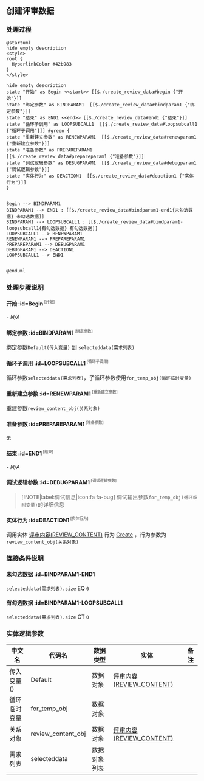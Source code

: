 ## 创建评审数据 <!-- {docsify-ignore-all} -->

   

### 处理过程

```plantuml
@startuml
hide empty description
<style>
root {
  HyperlinkColor #42b983
}
</style>

hide empty description
state "开始" as Begin <<start>> [[$./create_review_data#begin {"开始"}]]
state "绑定参数" as BINDPARAM1  [[$./create_review_data#bindparam1 {"绑定参数"}]]
state "结束" as END1 <<end>> [[$./create_review_data#end1 {"结束"}]]
state "循环子调用" as LOOPSUBCALL1  [[$./create_review_data#loopsubcall1 {"循环子调用"}]] #green {
state "重新建立参数" as RENEWPARAM1  [[$./create_review_data#renewparam1 {"重新建立参数"}]]
state "准备参数" as PREPAREPARAM1  [[$./create_review_data#prepareparam1 {"准备参数"}]]
state "调试逻辑参数" as DEBUGPARAM1  [[$./create_review_data#debugparam1 {"调试逻辑参数"}]]
state "实体行为" as DEACTION1  [[$./create_review_data#deaction1 {"实体行为"}]]
}


Begin --> BINDPARAM1
BINDPARAM1 --> END1 : [[$./create_review_data#bindparam1-end1{未勾选数据} 未勾选数据]]
BINDPARAM1 --> LOOPSUBCALL1 : [[$./create_review_data#bindparam1-loopsubcall1{有勾选数据} 有勾选数据]]
LOOPSUBCALL1 --> RENEWPARAM1
RENEWPARAM1 --> PREPAREPARAM1
PREPAREPARAM1 --> DEBUGPARAM1
DEBUGPARAM1 --> DEACTION1
LOOPSUBCALL1 --> END1


@enduml
```


### 处理步骤说明

#### 开始 :id=Begin<sup class="footnote-symbol"> <font color=gray size=1>[开始]</font></sup>



*- N/A*
#### 绑定参数 :id=BINDPARAM1<sup class="footnote-symbol"> <font color=gray size=1>[绑定参数]</font></sup>



绑定参数`Default(传入变量)` 到 `selecteddata(需求列表)`
#### 循环子调用 :id=LOOPSUBCALL1<sup class="footnote-symbol"> <font color=gray size=1>[循环子调用]</font></sup>



循环参数`selecteddata(需求列表)`，子循环参数使用`for_temp_obj(循环临时变量)`
#### 重新建立参数 :id=RENEWPARAM1<sup class="footnote-symbol"> <font color=gray size=1>[重新建立参数]</font></sup>



重建参数```review_content_obj(关系对象)```
#### 准备参数 :id=PREPAREPARAM1<sup class="footnote-symbol"> <font color=gray size=1>[准备参数]</font></sup>




    无

#### 结束 :id=END1<sup class="footnote-symbol"> <font color=gray size=1>[结束]</font></sup>



*- N/A*

#### 调试逻辑参数 :id=DEBUGPARAM1<sup class="footnote-symbol"> <font color=gray size=1>[调试逻辑参数]</font></sup>



> [!NOTE|label:调试信息|icon:fa fa-bug]
> 调试输出参数`for_temp_obj(循环临时变量)`的详细信息


#### 实体行为 :id=DEACTION1<sup class="footnote-symbol"> <font color=gray size=1>[实体行为]</font></sup>



调用实体 [评审内容(REVIEW_CONTENT)](module/TestMgmt/review_content.md) 行为 [Create](module/TestMgmt/review_content#行为) ，行为参数为`review_content_obj(关系对象)`


### 连接条件说明
#### 未勾选数据 :id=BINDPARAM1-END1

`selecteddata(需求列表).size` EQ `0`
#### 有勾选数据 :id=BINDPARAM1-LOOPSUBCALL1

`selecteddata(需求列表).size` GT `0`


### 实体逻辑参数

|    中文名   |    代码名    |  数据类型    |  实体   |备注 |
| --------| --------| -------- | -------- | --------   |
|传入变量(<i class="fa fa-check"/></i>)|Default|数据对象|[评审内容(REVIEW_CONTENT)](module/TestMgmt/review_content.md)||
|循环临时变量|for_temp_obj|数据对象|||
|关系对象|review_content_obj|数据对象|[评审内容(REVIEW_CONTENT)](module/TestMgmt/review_content.md)||
|需求列表|selecteddata|数据对象列表|||
